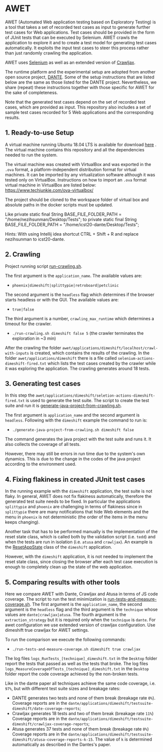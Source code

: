 # AWET

AWET (Automated Web application testing based on Exploratory Testing) is a tool that takes a set of recorded test cases as input to generate further test cases for Web applications. Test cases should be provided in the form of JUnit tests that can be executed by Selenium. AWET crawls the application to explore it and to create a test model for generating test cases automatically. It exploits the input test cases to steer this process rather than just randomly crawling the application.

AWET uses [Selenium](https://www.selenium.dev/) as well as an extended version of [Crawljax](https://github.com/crawljax/).

The runtime platform and the experimental setup are adopted from another open source project, [DANTE](https://github.com/matteobiagiola/ICST20-submission-material-DANTE). Some of the setup instructions that are listed below are the same as those listed for the DANTE project. Nevertheless, we share (repeat) these instructions together with those specific for AWET for the sake of completeness.

Note that the generated test cases depend on the set of recorded test cases, which are provided as input. This repository also includes a set of sample test cases recorded for 5 Web applications and the corresponding results.

## 1. Ready-to-use Setup

A virtual machine running Ubuntu 18.04 LTS is available for download [here](https://drive.google.com/file/d/1PAbpgt1Atx6GpTwRZRM0heNLs8IDfbwo/view?usp=sharing) . The virtual machine contains this repository and all the dependencies needed to run the system.

The virtual machine was created with VirtualBox and was exported in the `.ova` format, a platform-independent distribution format for virtual machines. It can be imported by any virtualization software although it was tested only on VirtualBox. Instructions on how to import an `.ova` format virtual machine in VirtualBox are listed below:
https://www.techjunkie.com/ova-virtualbox/

The project should be cloned to the workspace folder of virtual box and absolute paths in the docker scripts must be updated.

Like
private static final String BASE_FILE_FOLDER_PATH = "/home/nezihsunman/Desktop/Tests";
to
private static final String BASE_FILE_FOLDER_PATH = "/home/icst20-dante/Desktop/Tests";

Hints:
With using Intellij idea shortcut CTRL + Shift + R  and replace nezihsunman to  icst20-dante.

## 2. Crawling
Project running script [run-crawling.sh](https://github.com/nezihsunman/AWET/blob/master/awet/run-crawling.sh).

The first argument is the `application_name`. The available values are:
- `phoenix|dimeshift|splittypie|retroboard|petclinic`

The second argument is the `headless` flag which determines if the browser starts headless or with the GUI. The available values are:
- `true|false`

The third argument is a number, `crawling_max_runtime` which determines a timeout for the crawler.

- `./run-crawling.sh dimeshift false 5` (the crawler terminates the exploration in ~3 min)

After the crawling the folder `awet/applications/dimeshift/localhost/crawl-with-inputs` is created, which contains the results of the crawling. In the folder `awet/applications/dimeshift` there is a file called `selenium-actions-dimeshift-fired.txt` which lists the test cases created by the crawler while it was exploring the application. The crawling generates around 18 tests.

## 3. Generating test cases

In this step the `awet/applications/dimeshift/seletion-actions-dimeshift-fired.txt` is used to generate the test suite. The script to create the test suite and run it is [generate-java-project-from-crawling.sh](https://github.com/nezihsunman/AWET/blob/master/awet/generate-java-project-from-crawling.sh).

The first argument is `application_name` and the second argument is `headless`. Following with the `dimeshift` example the command to run is:
- `./generate-java-project-from-crawling.sh dimeshift false`

The command generates the java project with the test suite and runs it. It also collects the coverage of all tests.

However, there may still be errors in run time due to the system's own dynamics. This is due to the change in the codes of the java project according to the environment used.

## 4. Fixing flakiness in created JUnit test cases
In the running example with the `dimeshift` application, the test suite is not flaky. In general, AWET does not fix flakiness automatically, therefore the generated test suite needs to be fixed. In particular the applications `splittypie` and `phoenix` are challenging in terms of flakiness since in `splittypie` there are many notifications that hide Web elements and the menu in `phoenix` is not deterministic (the order of the items in the menu keeps changing).

Another task that has to be performed manually is the implementation of the reset state class, which is called both by the validation script (i.e. `tedd`) and when the tests are run in isolation (i.e. `atusa` and `crawljax`). An example is the [ResetAppState](https://github.com/anon-icst2020/ICST20-submission-material-DANTE/blob/master/dante/applications/dimeshift/testsuite-dimeshift/src/main/java/utils/ResetAppState.java) class of the `dimeshift` application. 

However, with the `dimeshift` application, it is not needed to implement the reset state class, since closing the browser after each test case execution is enough to completely clean up the state of the web application.

## 5. Comparing results with other tools
Here we compare AWET with Dante, Crawljax and Atusa in terms of JS code coverage. The script to run the test minimization is [run-tests-and-measure-coverage.sh](https://github.com/nezihsunman/AWET/blob/master/awet/run-tests-and-measure-coverage.sh). The first argument is the `application_name`, the second argument is the `headless` flag and the third argument is the `technique` whose values are `dante|crawljax|atusa`. The fourth argument is the `extraction_strategy` but it is required only when the `technique` is `dante`.
For awet configuration we use extended version of crawljax configuration. Use dimeshift true crawljax for AWET settings.

To run the comparison we execute the following commands:
- `./run-tests-and-measure-coverage.sh dimeshift true crawljax`

The log files `logs_RunTests_[technique]_dimeshift.txt` in the `Desktop` folder report the tests that passed as well as the tests that broke. The log files `logs_MeasureCoverageOfTests_[technique]_dimeshift.txt` in the `Desktop` folder report the code coverage achieved by the non-broken tests.

Like in the dante paper all techniques achieve the same code coverage, i.e. `97%`, but with different test suite sizes and breakage rates:
- DANTE generates two tests and none of them break (breakage rate `0%`). Coverage reports are in the `dante/applications/dimeshift/testsuite-dimeshift/date-coverage-reports`;
- Crawljax generates 18 tests and two of them break (breakage rate `11%`) Coverage reports are in the `dante/applications/dimeshift/testsuite-dimeshift/crawljax-coverage-reports`;
- Atusa generates 37 tests and none of them break (breakage rate `0%`) Coverage reports are in the `dante/applications/dimeshift/testsuite-dimeshift/atusa-coverage-reports-k-15`. The value of `k` is determined automatically as described in the Dantes's paper. 

